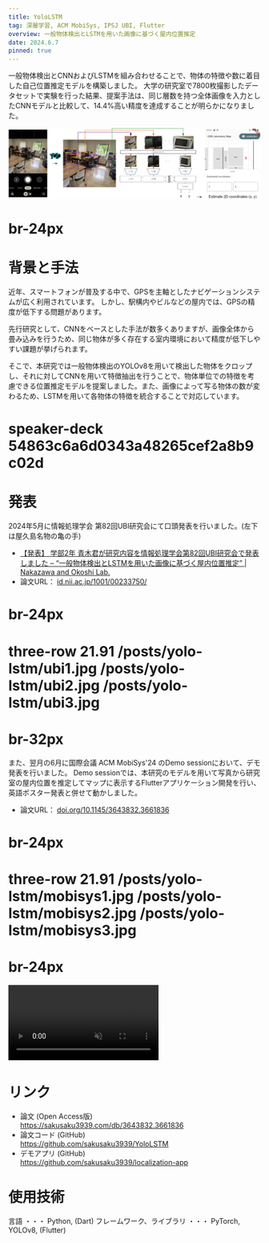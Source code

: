 ```yaml
---
title: YoloLSTM
tag: 深層学習, ACM MobiSys, IPSJ UBI, Flutter
overview: 一般物体検出とLSTMを用いた画像に基づく屋内位置推定
date: 2024.6.7
pinned: true
---
```


一般物体検出とCNNおよびLSTMを組み合わせることで、物体の特徴や数に着目した自己位置推定モデルを構築しました。
大学の研究室で7800枚撮影したデータセットで実験を行った結果、提案手法は、同じ層数を持つ全体画像を入力としたCNNモデルと比較して、14.4%高い精度を達成することが明らかになりました。

![](/public/posts/yolo-lstm/system-overview.png)
# br-24px


# 背景と手法
近年、スマートフォンが普及する中で、GPSを主軸としたナビゲーションシステムが広く利用されています。 しかし、駅構内やビルなどの屋内では、GPSの精度が低下する問題があります。

先行研究として、CNNをベースとした手法が数多くありますが、画像全体から畳み込みを行うため、同じ物体が多く存在する室内環境において精度が低下しやすい課題が挙げられます。

そこで、本研究では一般物体検出のYOLOv8を用いて検出した物体をクロップし、それに対してCNNを用いて特徴抽出を行うことで、物体単位での特徴を考慮できる位置推定モデルを提案しました。また、画像によって写る物体の数が変わるため、LSTMを用いて各物体の特徴を統合することで対応しています。

# speaker-deck 54863c6a6d0343a48265cef2a8b9c02d


# 発表
2024年5月に情報処理学会 第82回UBI研究会にて口頭発表を行いました。(左下は屋久島名物の亀の手)

- [【発表】 学部2年 青木君が研究内容を情報処理学会第82回UBI研究会で発表しました – “一般物体検出とLSTMを用いた画像に基づく屋内位置推定” | Nakazawa and Okoshi Lab.](https://www.jn.sfc.keio.ac.jp/%e3%80%90%e7%99%ba%e8%a1%a8%e3%80%91%e5%ad%a6%e9%83%a82%e5%b9%b4-%e9%9d%92%e6%9c%a8%e5%90%9b%e3%81%8c%e7%a0%94%e7%a9%b6%e5%86%85%e5%ae%b9%e3%82%92%e6%83%85%e5%a0%b1%e5%87%a6%e7%90%86%e5%ad%a6%e4%bc%9a/?utm_campaign=shareaholic&utm_medium=copy_link&utm_source=bookmark)
- 論文URL： [id.nii.ac.jp/1001/00233750/](http://id.nii.ac.jp/1001/00233750/)
# br-24px

# three-row 21.91 /posts/yolo-lstm/ubi1.jpg /posts/yolo-lstm/ubi2.jpg /posts/yolo-lstm/ubi3.jpg
# br-32px

また、翌月の6月に国際会議 ACM MobiSys'24 のDemo sessionにおいて、デモ発表を行いました。
Demo sessionでは、本研究のモデルを用いて写真から研究室の屋内位置を推定してマップに表示するFlutterアプリケーション開発を行い、英語ポスター発表と併せて動かしました。

- 論文URL： [doi.org/10.1145/3643832.3661836](https://dl.acm.org/doi/10.1145/3643832.3661836)
# br-24px

# three-row 21.91 /posts/yolo-lstm/mobisys1.jpg /posts/yolo-lstm/mobisys2.jpg /posts/yolo-lstm/mobisys3.jpg
# br-24px

<video src="/posts/yolo-lstm/demo-video.mp4" width=300 controls autoplay muted></video>


# リンク
- 論文 (Open Access版)  
  https://sakusaku3939.com/db/3643832.3661836
- 論文コード (GitHub)  
  https://github.com/sakusaku3939/YoloLSTM
- デモアプリ (GitHub)  
  https://github.com/sakusaku3939/localization-app

# 使用技術
言語 ・・・ Python, (Dart)
フレームワーク、ライブラリ ・・・ PyTorch, YOLOv8, (Flutter)
